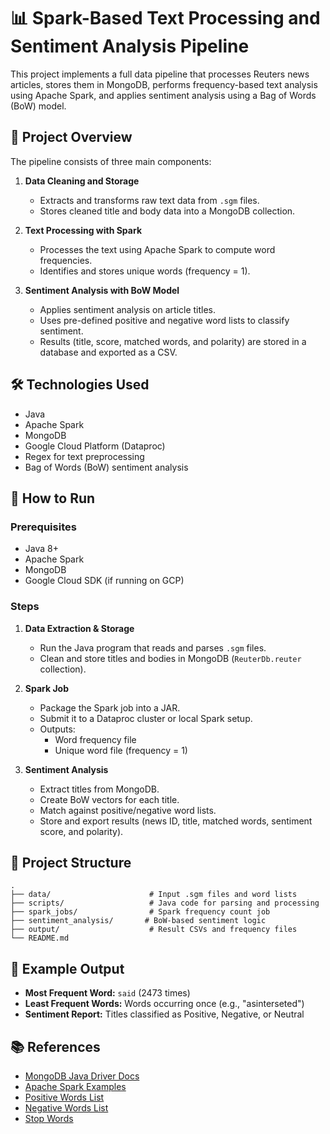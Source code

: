 # 📊 Spark-Based Text Processing and Sentiment Analysis Pipeline

This project implements a full data pipeline that processes Reuters news articles, stores them in MongoDB, performs frequency-based text analysis using Apache Spark, and applies sentiment analysis using a Bag of Words (BoW) model.

## 🧩 Project Overview

The pipeline consists of three main components:

1. **Data Cleaning and Storage**  
   - Extracts and transforms raw text data from `.sgm` files.
   - Stores cleaned title and body data into a MongoDB collection.

2. **Text Processing with Spark**  
   - Processes the text using Apache Spark to compute word frequencies.
   - Identifies and stores unique words (frequency = 1).

3. **Sentiment Analysis with BoW Model**  
   - Applies sentiment analysis on article titles.
   - Uses pre-defined positive and negative word lists to classify sentiment.
   - Results (title, score, matched words, and polarity) are stored in a database and exported as a CSV.

## 🛠️ Technologies Used

- Java  
- Apache Spark  
- MongoDB  
- Google Cloud Platform (Dataproc)  
- Regex for text preprocessing  
- Bag of Words (BoW) sentiment analysis

## 🚀 How to Run

### Prerequisites
- Java 8+
- Apache Spark
- MongoDB
- Google Cloud SDK (if running on GCP)

### Steps

1. **Data Extraction & Storage**
   - Run the Java program that reads and parses `.sgm` files.
   - Clean and store titles and bodies in MongoDB (`ReuterDb.reuter` collection).

2. **Spark Job**
   - Package the Spark job into a JAR.
   - Submit it to a Dataproc cluster or local Spark setup.
   - Outputs:
     - Word frequency file
     - Unique word file (frequency = 1)

3. **Sentiment Analysis**
   - Extract titles from MongoDB.
   - Create BoW vectors for each title.
   - Match against positive/negative word lists.
   - Store and export results (news ID, title, matched words, sentiment score, and polarity).

## 📁 Project Structure

```
.
├── data/                      # Input .sgm files and word lists
├── scripts/                   # Java code for parsing and processing
├── spark_jobs/                # Spark frequency count job
├── sentiment_analysis/       # BoW-based sentiment logic
├── output/                    # Result CSVs and frequency files
└── README.md
```

## 📌 Example Output

- **Most Frequent Word:** `said` (2473 times)
- **Least Frequent Words:** Words occurring once (e.g., "asinterseted")
- **Sentiment Report:** Titles classified as Positive, Negative, or Neutral

## 📚 References

- [MongoDB Java Driver Docs](https://www.mongodb.com/docs/drivers/java/sync/)
- [Apache Spark Examples](https://spark.apache.org/examples.html)
- [Positive Words List](https://gist.github.com/mkulakowski2/4289437)
- [Negative Words List](https://gist.github.com/mkulakowski2/4289441)
- [Stop Words](https://algs4.cs.princeton.edu/35applications/stopwords.txt)
